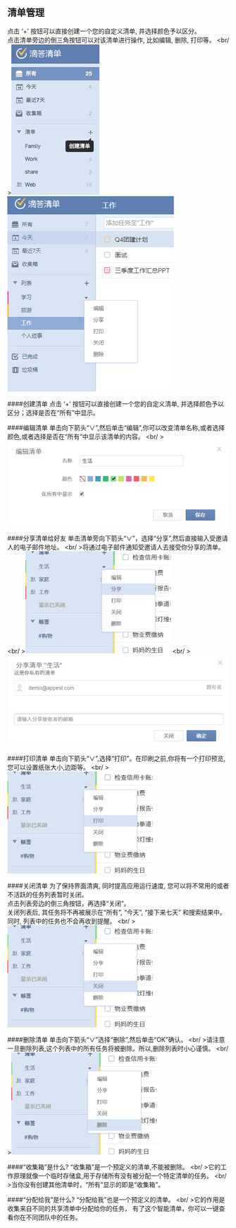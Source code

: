 ## 清单管理
点击 ‘+’ 按钮可以直接创建一个您的自定义清单, 并选择颜色予以区分。<br />点击清单旁边的倒三角按钮可以对该清单进行操作, 比如编辑, 删除, 打印等。
<br/ >![](../images/image011.png)![](../images/image013.png)

####创建清单
点击 ‘+’ 按钮可以直接创建一个您的自定义清单, 并选择颜色予以区分；选择是否在“所有”中显示。

####编辑清单
单击向下箭头“∨”,然后单击“编辑”,你可以改变清单名称,或者选择颜色,或者选择是否在“所有”中显示该清单的内容。
<br/ >![](../images/image2.42.png)

####分享清单给好友
单击清单旁向下箭头“∨”，选择“分享”,然后直接输入受邀请人的电子邮件地址。
<br/ >将通过电子邮件通知受邀请人去接受你分享的清单。
<br/ >![](../images/image2.43.png)
<br/ >![](../images/image2.432.png)

####打印清单
单击向下箭头“∨”,选择“打印”。在印刷之前,你将有一个打印预览,您可以设置纸张大小,边距等。
<br/ >![](../images/image2.44.png)

####关闭清单
为了保持界面清爽, 同时提高应用运行速度, 您可以将不常用的或者不活跃的任务列表暂时关闭。
<br/>点击列表旁边的倒三角按钮，再选择“关闭”。
<br/>关闭列表后, 其任务将不再被展示在“所有”, “今天”, “接下来七天” 和搜索结果中。同时, 列表中的任务也不会再收到提醒。
<br/ >![](../images/image2.45.png)

####删除清单
单击向下箭头“∨”选择“删除”,然后单击“OK”确认。
<br/ >请注意一旦删除列表,这个列表中的所有任务将被删除。所以,删除列表时小心谨慎。
<br/ >![](../images/image2.46.png)

####“收集箱”是什么?
“收集箱”是一个预定义的清单,不能被删除。
<br/ >它的工作原理就像一个临时存储盒,用于存储所有没有被分配一个特定清单的任务。
<br/ >当你没有创建其他清单时，“所有”显示的即是“收集箱”。


####“分配给我”是什么?
“分配给我”也是一个预定义的清单。
<br/ >它的作用是收集来自不同的共享清单中分配给你的任务， 有了这个智能清单，你可以一键查看你在不同团队中的任务。

